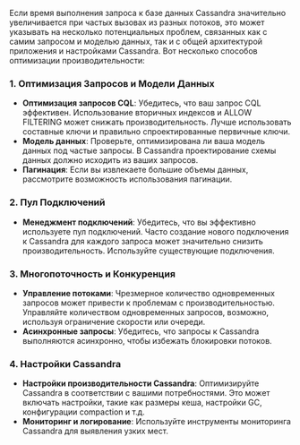 Если время выполнения запроса к базе данных Cassandra значительно увеличивается при частых вызовах из разных потоков, это может указывать на несколько потенциальных проблем, связанных как с самим запросом и моделью данных, так и с общей архитектурой приложения и настройками Cassandra. Вот несколько способов оптимизации производительности:

### 1. Оптимизация Запросов и Модели Данных

- **Оптимизация запросов CQL**: Убедитесь, что ваш запрос CQL эффективен. Использование вторичных индексов и ALLOW FILTERING может снижать производительность. Лучше использовать составные ключи и правильно спроектированные первичные ключи.
- **Модель данных**: Проверьте, оптимизирована ли ваша модель данных под частые запросы. В Cassandra проектирование схемы данных должно исходить из ваших запросов.
- **Пагинация**: Если вы извлекаете большие объемы данных, рассмотрите возможность использования пагинации.

### 2. Пул Подключений

- **Менеджмент подключений**: Убедитесь, что вы эффективно используете пул подключений. Часто создание нового подключения к Cassandra для каждого запроса может значительно снизить производительность. Используйте существующие подключения.

### 3. Многопоточность и Конкуренция

- **Управление потоками**: Чрезмерное количество одновременных запросов может привести к проблемам с производительностью. Управляйте количеством одновременных запросов, возможно, используя ограничение скорости или очереди.
- **Асинхронные запросы**: Убедитесь, что запросы к Cassandra выполняются асинхронно, чтобы избежать блокировки потоков.

### 4. Настройки Cassandra

- **Настройки производительности Cassandra**: Оптимизируйте Cassandra в соответствии с вашими потребностями. Это может включать настройки, такие как размеры кеша, настройки GC, конфигурации compaction и т.д.
- **Мониторинг и логирование**: Используйте инструменты мониторинга Cassandra для выявления узких мест.